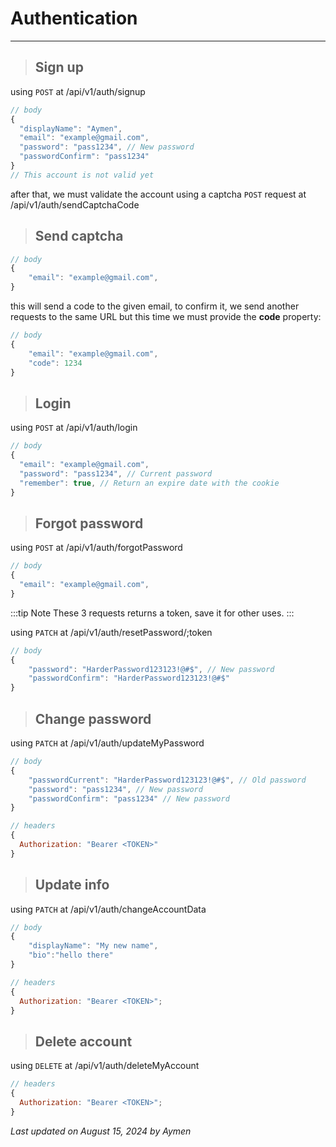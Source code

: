 # Authentication

---

> ## Sign up

using `POST` at /api/v1/auth/signup

```js
// body
{
  "displayName": "Aymen",
  "email": "example@gmail.com",
  "password": "pass1234", // New password
  "passwordConfirm": "pass1234"
}
// This account is not valid yet
```

after that, we must validate the account using a captcha `POST` request at /api/v1/auth/sendCaptchaCode

> ## Send captcha

```js
// body
{
    "email": "example@gmail.com",
}

```

this will send a code to the given email, to confirm it, we send another requests to the same URL but this time we must provide the **code** property:

```js
// body
{
    "email": "example@gmail.com",
    "code": 1234
}

```

> ## Login

using `POST` at /api/v1/auth/login

```js
// body
{
  "email": "example@gmail.com",
  "password": "pass1234", // Current password
  "remember": true, // Return an expire date with the cookie
}
```

> ## Forgot password

using `POST` at /api/v1/auth/forgotPassword

```js
// body
{
  "email": "example@gmail.com",
}
```

:::tip Note
These 3 requests returns a token, save it for other uses.
:::

using `PATCH` at /api/v1/auth/resetPassword/;token

```js
// body
{
    "password": "HarderPassword123123!@#$", // New password
    "passwordConfirm": "HarderPassword123123!@#$"
}
```

> ## Change password

using `PATCH` at /api/v1/auth/updateMyPassword

```js
// body
{
    "passwordCurrent": "HarderPassword123123!@#$", // Old password
    "password": "pass1234", // New password
    "passwordConfirm": "pass1234" // New password
}

// headers
{
  Authorization: "Bearer <TOKEN>"
}
```

> ## Update info

using `PATCH` at /api/v1/auth/changeAccountData

```js
// body
{
    "displayName": "My new name",
    "bio":"hello there"
}

// headers
{
  Authorization: "Bearer <TOKEN>";
}
```

> ## Delete account

using `DELETE` at /api/v1/auth/deleteMyAccount

```js
// headers
{
  Authorization: "Bearer <TOKEN>";
}
```

_Last updated on August 15, 2024 by Aymen_
